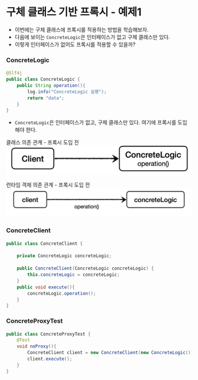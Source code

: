 # 구체 클래스 기반 프록시 - 예제1

- 이번에는 구체 클래스에 프록시를 적용하는 방법을 학습해보자.
- 다음에 보이는 ``ConcreteLogic``은 인터페이스가 없고 구체 클래스만 있다.
- 이렇게 인터페이스가 없어도 프록시를 적용할 수 있을까?

### ConcreteLogic

```java
@Slf4j
public class ConcreteLogic {
    public String operation(){
        log.info("ConcreteLogic 실행");
        return "data";
    }
}
```
- ``ConcreteLogic``은 인터페이스가 없고, 구체 클래스만 있다. 여기에 프록시를 도입해야 한다.

클래스 의존 관계 - 프록시 도입 전 
![26.png](Image%2F26.png)

런타임 객체 의존 관계 - 프록시 도입 전 
![27.png](Image%2F27.png)

### ConcreteClient

```java
public class ConcreteClient {
    
    private ConcreteLogic concreteLogic;
    
    public ConcreteClient(ConcreteLogic concreteLogic) {
        this.concreteLogic = concreteLogic;
    }
    public void execute(){
        concreteLogic.operation();
    }
}
```

### ConcreteProxyTest

```java
public class ConcreteProxyTest {
    @Test
    void noProxy(){
        ConcreteClient client = new ConcreteClient(new ConcreteLogic());
        client.execute();
    }
}
```